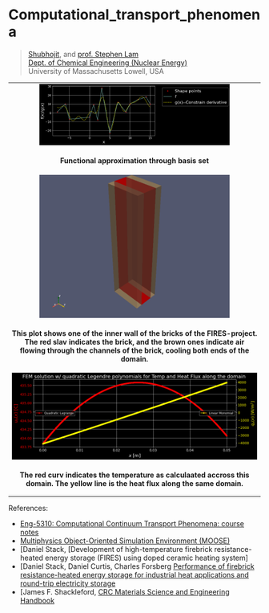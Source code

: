 # Computational_transport_phenomena
>[Shubhojit](https://github.com/pukaishubho), and [prof. Stephen Lam](url) <br>
 >[Dept. of Chemical Engineering (Nuclear Energy)](xxx) <br>
 >University of Massachusetts Lowell, USA <br>

|  |
|:---:|
| <img width="380" src="fires-brick/pics/download.png" title="Domain"> |
| <p style="text-align:center;"><b>Functional approximation through basis set </b></p> |
| <img width="380" src="fires-brick/pics/domain.png" title="Domain"> |
| <p style="text-align:center;"><b>This plot shows one of the inner wall of the bricks of the FIRES-project. The red slav indicates the brick, and the brown ones indicate air flowing through the channels of the brick, cooling both ends of the domain.  </b></p> |
|<img width="600" src="fires-brick/pics/results.png" title="Domain"> |
| <p style="text-align:center;"><b>The red curv indicates the temperature as calculaated accross this domain. The yellow line is the heat flux along the same domain.</b></p> |

References:

 + [Eng-5310: Computational Continuum Transport Phenomena: course notes](https://github.com/dpploy/engy-5310)
 + [Multiphysics Object-Oriented Simulation Environment (MOOSE)](https://mooseframework.inl.gov/)
 + [Daniel Stack, [Development of high-temperature firebrick resistance-heated energy storage (FIRES) using doped ceramic heating system]
 + [Daniel Stack, Daniel Curtis, Charles Forsberg [Performance of firebrick resistance-heated energy storage for industrial heat applications and round-trip electricity storage]()
 + [James F. Shackleford, [CRC Materials Science and Engineering Handbook]()
 
